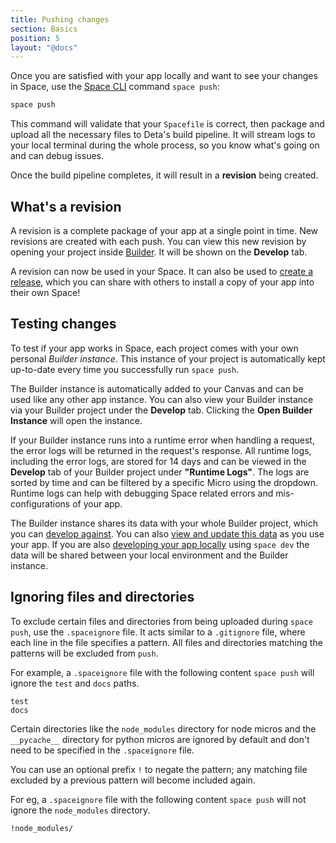 ```yaml
---
title: Pushing changes
section: Basics
position: 5
layout: "@docs"
---
```


Once you are satisfied with your app locally and want to see your changes in Space, use the [Space CLI](/docs/en/reference/cli) command `space push`:

```bash
space push
```

This command will validate that your `Spacefile` is correct, then package and upload all the necessary files to Deta's build pipeline. It will stream logs to your local terminal during the whole process, so you know what's going on and can debug issues.

Once the build pipeline completes, it will result in a **revision** being created.

## What's a revision

A revision is a complete package of your app at a single point in time. New revisions are created with each push. You can view this new revision by opening your project inside [Builder](/docs/en/basics/projects#projects-in-builder). It will be shown on the **Develop** tab.

A revision can now be used in your Space. It can also be used to [create a release](/docs/en/basics/releases), which you can share with others to install a copy of your app into their own Space!

## Testing changes

To test if your app works in Space, each project comes with your own personal *Builder instance*. This instance of your project is automatically kept up-to-date every time you successfully run `space push`.

The Builder instance is automatically added to your Canvas and can be used like any other app instance. You can also view your Builder instance via your Builder project under the **Develop** tab. Clicking the **Open Builder Instance** will open the instance.

If your Builder instance runs into a runtime error when handling a request, the error logs will be returned in the request's response. All runtime logs, including the error logs, are stored for 14 days and can be viewed in the **Develop** tab of your Builder project under **"Runtime Logs"**. The logs are sorted by time and can be filtered by a specific Micro using the dropdown. Runtime logs can help with debugging Space related errors and mis-configurations of your app.

The Builder instance shares its data with your whole Builder project, which you can [develop against](/data#developing-with-base-and-drive). You can also [view and update this data](/docs/en/basics/data#viewing-data) as you use your app. If you are also [developing your app locally](/docs/en/basics/local) using `space dev` the data will be shared between your local environment and the Builder instance.

## Ignoring files and directories

To exclude certain files and directories from being uploaded during `space push`, use the `.spaceignore` file. It acts similar to a `.gitignore` file, where each line in the file specifies a pattern. All files and directories matching the patterns will be excluded from `push`.

For example, a `.spaceignore` file with the following content `space push` will ignore the `test` and `docs` paths.

```
test
docs
```

Certain directories like the `node_modules` directory for node micros and the `__pycache__` directory for python micros are ignored by default and don't need to be specified in the `.spaceignore` file.

You can use an optional prefix `!` to negate the pattern; any matching file excluded by a previous pattern will become included again.

For eg, a `.spaceignore` file with the following content `space push` will not ignore the `node_modules` directory.

```
!node_modules/
```
